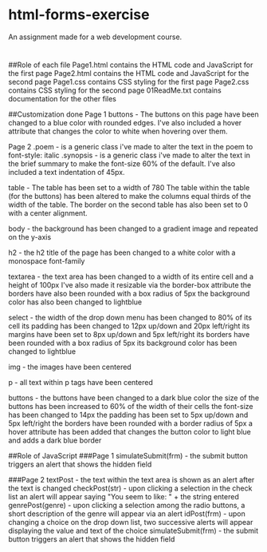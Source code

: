 # html-forms-exercise
An assignment made for a web development course.
#
##Role of each file
Page1.html contains the HTML code and JavaScript for the first page
Page2.html contains the HTML code and JavaScript for the second page
Page1.css contains CSS styling for the first page
Page2.css contains CSS styling for the second page
01ReadMe.txt contains documentation for the other files

##Customization done
Page 1
buttons - The buttons  on this page have been changed to a blue color with rounded edges. 
          I've also included a hover attribute that  changes the color to white when hovering over them.
          
Page 2
.poem - is a generic class i've made to alter the text in the poem to font-style: italic
.synopsis - is a generic class i've made to alter the text in the brief summary to make the font-size 60% of the default.
            I've also included a text indentation of 45px.
            
table - The table has been set to a width of 780
        The table within the table (for the buttons) has been altered to make the columns equal thirds of the width of the table.
        The border on the second table has also been set to 0 with a center alignment.
        
body - the background has been changed to a gradient image and repeated on the y-axis

h2 - the h2 title of the page has been changed to a white color with a monospace font-family

textarea - the text area has been changed to a width of its entire cell and a height of 100px
           I've also made it resizable via the border-box attribute
           the borders have also been rounded with a box radius of 5px
           the background color has also been changed to lightblue 
           
select - the width of the drop down menu has been changed to 80% of its cell
         its padding has been changed to 12px up/down and 20px left/right
         its margins have been set to 8px up/down and 5px left/right
         its borders have been rounded with a box radius of 5px
         its background color has been changed to lightblue 
         
img - the images have been centered

p - all text within p tags have been centered

buttons - the buttons have been changed to a dark blue color
          the size of the buttons has been increased to 60% of the width of their cells
          the font-size has been changed to 14px
          the padding has been set to 5px up/down and 5px left/right
          the borders have been rounded with a border radius of 5px
          a hover attribute has been added that changes the button color to light blue and adds a dark blue border
          
          
##Role of JavaScript
###Page 1
simulateSubmit(frm) - the submit button triggers an alert that shows the hidden field 

###Page 2
textPost - the text within the text area is shown as an alert after the text is changed
checkPost(str) - upon clicking a selection in the check list an alert will appear saying "You seem to like: " + the string entered
genrePost(genre) - upon clicking a selection among the radio buttons, a short description of the genre will appear via an alert
idPost(frm) - upon changing a choice on the drop down list, two successive alerts will appear displaying the value and text of the                   choice
simulateSubmit(frm) - the submit button triggers an alert that shows the hidden field
